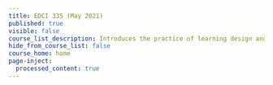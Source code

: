 ```yaml
---
title: EDCI 335 (May 2021)
published: true
visible: false
course_list_description: Introduces the practice of learning design and its application to networked and open online learning environments. Explores the principles of learning design and how to create technology-mediated learning experiences for others. Opportunities to plan, design and develop technology-mediated learning experiences taking into account learning theories, communities of inquiry, inclusivity, technologies for learning, essential digital literacies and alignment of outcomes with assessments.
hide_from_course_list: false
course_home: home
page-inject:
  processed_content: true
---
```

